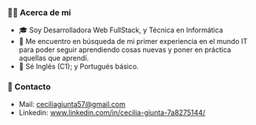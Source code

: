 <h3> 🙋‍♀️ Acerca de mi </h3>

- 🎓 Soy Desarrolladora Web FullStack, y Técnica en Informática
- 💼 Me encuentro en búsqueda de mi primer experiencia en el mundo IT para poder seguir aprendiendo cosas nuevas y poner en práctica aquellas que aprendí.
- 💬 Sé Inglés (C1); y Portugués básico.


### 🔗 Contacto 
- Mail: ceciliagiunta57@gmail.com
- Linkedin: www.linkedin.com/in/cecilia-giunta-7a8275144/

